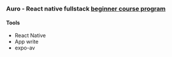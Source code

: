 ### Auro - React native fullstack [beginner course program](https://www.youtube.com/watch?v=ZBCUegTZF7M&t=1957s)
#### Tools
* React Native
* App write
* expo-av
